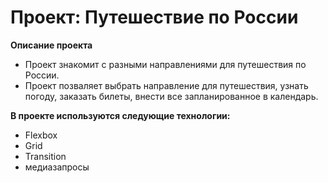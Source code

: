 # Проект: Путешествие по России

**Описание проекта**

* Проект знакомит с разными направлениями для путешествия по России.
* Проект позваляет выбрать направление для путешествия, узнать погоду, заказать билеты, внести все запланированное в календарь.

**В проекте используются следующие технологии:**
* Flexbox
* Grid
* Transition
* медиазапросы
